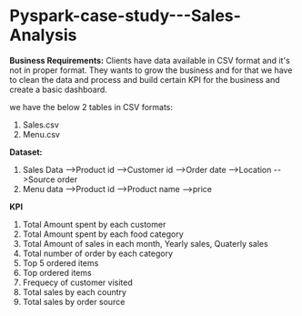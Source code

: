 # Pyspark-case-study---Sales-Analysis

**Business Requirements:**
Clients have data available in CSV format and it's not in proper format. They wants to grow the business and for that we have to clean the data and process and build certain KPI for the business and create a basic dashboard.

we have the below 2 tables in CSV formats:
1. Sales.csv
2. Menu.csv 

**Dataset:**
1. Sales Data 
-->Product id 
-->Customer id 
-->Order date 
-->Location 
-->Source order 
2. Menu data 
-->Product id 
-->Product name 
-->price

**ΚΡΙ**
1. Total Amount spent by each customer
2. Total Amount spent by each food category
3. Total Amount of sales in each month, Yearly sales, Quaterly sales
4. Total number of order by each category
5. Top 5 ordered items
6. Top ordered items
7. Frequecy of customer visited
8. Total sales by each country
9. Total sales by order source
